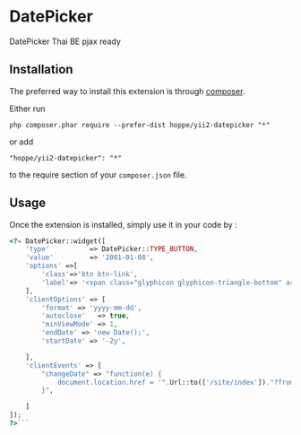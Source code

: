 DatePicker
==========
DatePicker Thai BE pjax ready

Installation
------------

The preferred way to install this extension is through [composer](http://getcomposer.org/download/).

Either run

```
php composer.phar require --prefer-dist hoppe/yii2-datepicker "*"
```

or add

```
"hoppe/yii2-datepicker": "*"
```

to the require section of your `composer.json` file.


Usage
-----

Once the extension is installed, simply use it in your code by  :

```php
<?= DatePicker::widget([
    'type'          => DatePicker::TYPE_BUTTON,
    'value'         => '2001-01-08',
    'options' =>[
        'class'=>'btn btn-link',
        'label'=> '<span class="glyphicon glyphicon-triangle-bottom" aria-hidden="true"></span>',
    ],
    'clientOptions' => [
        'format' => 'yyyy-mm-dd',
        'autoclose'   => true,
        'minViewMode' => 1,
        'endDate' => 'new Date();',
        'startDate' => '-2y',

    ],
    'clientEvents' => [
        "changeDate" => "function(e) {
            document.location.href = '".Url::to(['/site/index'])."?from_date=' + e.format();
        }",

    ]
]);
?>```